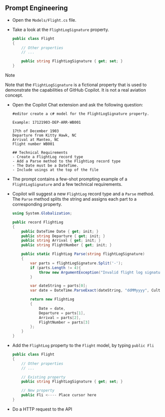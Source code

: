 ## Prompt Engineering

- Open the `Models/Flight.cs` file.

- Take a look at the `FlightLogSignature` property.

  ```csharp
  public class Flight
  {
      // Other properties
      // ...

      public string FlightLogSignature { get; set; }
  }
  ```

> [!Note]
> Note that the `FlightLogSignature` is a fictional property that is used to demonstrate the capabilities of GitHub Copilot. It is not a real aviation concept.

- Open the Copilot Chat extension and ask the following question:

  ```
  #editor create a c# model for the FlightLogSignature property.

  Example: 17121903-DEP-ARR-WB001

  17th of December 1903
  Departure from Kitty Hawk, NC
  Arrival at Manteo, NC
  Flight number WB001

  ## Technical Requirements
  - Create a FlightLog record type
  - Add a Parse method to the FlightLog record type
  - The Date must be a DateTime.
  - Include usings at the top of the file
  ```

- The prompt contains a few-shot prompting example of a `FlightLogSignature` and a few technical requirements.

- Copilot will suggest a new `FlightLog` record type and a `Parse` method. The `Parse` method splits the string and assigns each part to a corresponding property.

  ```csharp
  using System.Globalization;

  public record FlightLog
  {
      public DateTime Date { get; init; }
      public string Departure { get; init; }
      public string Arrival { get; init; }
      public string FlightNumber { get; init; }

      public static FlightLog Parse(string flightLogSignature)
      {
          var parts = flightLogSignature.Split('-');
          if (parts.Length != 4){
              throw new ArgumentException("Invalid flight log signature format.");
          }

          var dateString = parts[0];
          var date = DateTime.ParseExact(dateString, "ddMMyyyy", CultureInfo.InvariantCulture);

          return new FlightLog
          {
              Date = date,
              Departure = parts[1],
              Arrival = parts[2],
              FlightNumber = parts[3]
          };
      }
  }
  ```

- Add the `FlightLog` property to the `Flight` model, by typing `public Fli`

  ```csharp
  public class Flight
  {
      // Other properties
      // ...

      // Existing property
      public string FlightLogSignature { get; set; }

      // New property
      public Fli <---- Place cursor here
  }
  ```

- Do a HTTP request to the API
